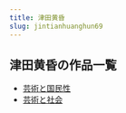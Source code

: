 ```yaml
---
title: 津田黄昏
slug: jintianhuanghun69
---
```


## 津田黄昏の作品一覧

- [芸術と国民性](yunshutoguominx-57c)
- [芸術と社会](yunshutoshehui-601)
